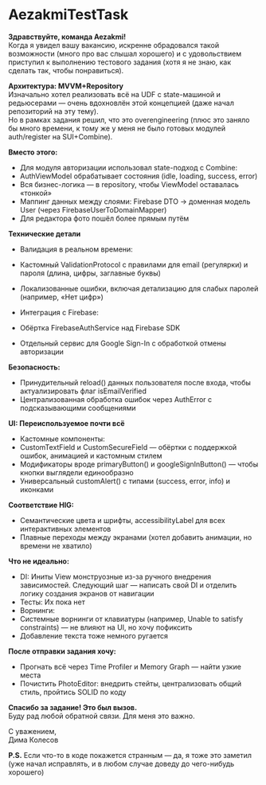 # AezakmiTestTask

**Здравствуйте, команда Aezakmi!**  
Когда я увидел вашу вакансию, искренне обрадовался такой возможности (много про вас слышал хорошего) и с удовольствием приступил к выполнению тестового задания (хотя я не знаю, как сделать так, чтобы понравиться).

**Архитектура: MVVM+Repository**  
Изначально хотел реализовать всё на UDF с state-машиной и редьюсерами — очень вдохновлён этой концепцией (даже начал репозиторий на эту тему).  
Но в рамках задания решил, что это overengineering (плюс это заняло бы много времени, к тому же у меня не было готовых модулей auth/register на SUI+Combine).

**Вместо этого:**  
* Для модуля авторизации использовал state-подход с Combine:  
* AuthViewModel обрабатывает состояния (idle, loading, success, error)  
* Вся бизнес-логика — в repository, чтобы ViewModel оставалась «тонкой»  
* Маппинг данных между слоями: Firebase DTO → доменная модель User (через FirebaseUserToDomainMapper)  
* Для редактора фото пошёл более прямым путём

**Технические детали**  
* Валидация в реальном времени:  
* Кастомный ValidationProtocol с правилами для email (регулярки) и пароля (длина, цифры, заглавные буквы)  
* Локализованные ошибки, включая детализацию для слабых паролей (например, «Нет цифр»)

* Интеграция с Firebase:  
* Обёртка FirebaseAuthService над Firebase SDK  
* Отдельный сервис для Google Sign-In с обработкой отмены авторизации

**Безопасность:**  
* Принудительный reload() данных пользователя после входа, чтобы актуализировать флаг isEmailVerified  
* Централизованная обработка ошибок через AuthError с подсказывающими сообщениями

**UI: Переиспользуемое почти всё**  
* Кастомные компоненты:  
* CustomTextField и CustomSecureField — обёртки с поддержкой ошибок, анимацией и кастомным стилем  
* Модификаторы вроде primaryButton() и googleSignInButton() — чтобы кнопки выглядели единообразно  
* Универсальный customAlert() с типами (success, error, info) и иконками

**Соответствие HIG:**  
* Семантические цвета и шрифты, accessibilityLabel для всех интерактивных элементов  
* Плавные переходы между экранами (хотел добавить анимации, но времени не хватило)

**Что не идеально:**  
* DI: Иниты View монструозные из-за ручного внедрения зависимостей. Следующий шаг — написать свой DI и отделить логику создания экранов от навигации  
* Тесты: Их пока нет  
* Ворнинги:  
* Системные ворнинги от клавиатуры (например, Unable to satisfy constraints) — не влияют на UI, но хочу пофиксить  
* Добавление текста тоже немного ругается

**После отправки задания хочу:**  
* Прогнать всё через Time Profiler и Memory Graph — найти узкие места  
* Почистить PhotoEditor: внедрить стейты, централизовать общий стиль, пройтись SOLID по коду

**Спасибо за задание! Это был вызов.**  
Буду рад любой обратной связи. Для меня это важно.  

С уважением,  
Дима Колесов  

**P.S.** Если что-то в коде покажется странным — да, я тоже это заметил (уже начал исправлять, и в любом случае доведу до чего-нибудь хорошего)
